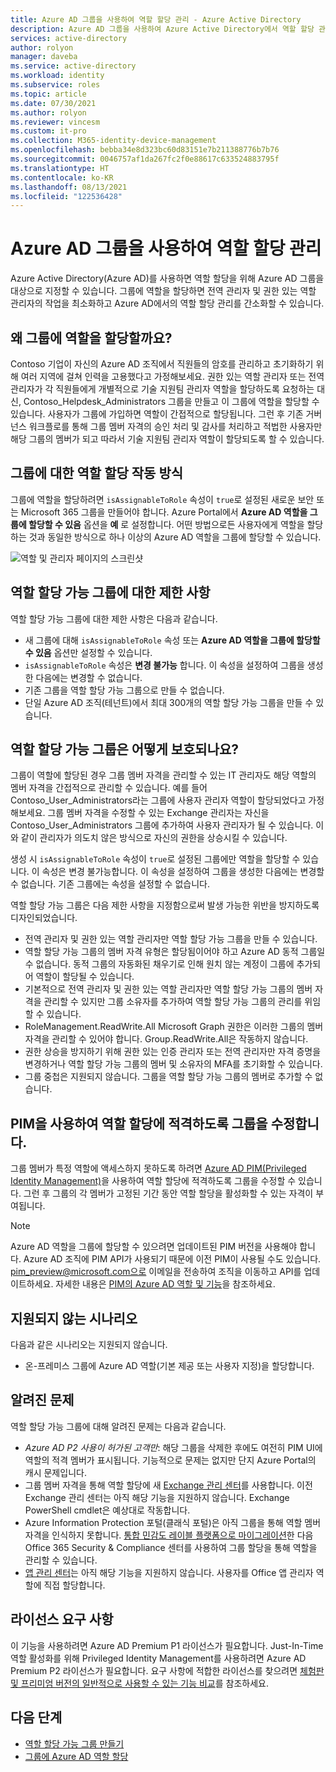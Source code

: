 ```yaml
---
title: Azure AD 그룹을 사용하여 역할 할당 관리 - Azure Active Directory
description: Azure AD 그룹을 사용하여 Azure Active Directory에서 역할 할당 관리를 간소화할 수 있습니다.
services: active-directory
author: rolyon
manager: daveba
ms.service: active-directory
ms.workload: identity
ms.subservice: roles
ms.topic: article
ms.date: 07/30/2021
ms.author: rolyon
ms.reviewer: vincesm
ms.custom: it-pro
ms.collection: M365-identity-device-management
ms.openlocfilehash: bebba34e8d323bc60d83151e7b211388776b7b76
ms.sourcegitcommit: 0046757af1da267fc2f0e88617c633524883795f
ms.translationtype: HT
ms.contentlocale: ko-KR
ms.lasthandoff: 08/13/2021
ms.locfileid: "122536428"
---
```

# <a name="use-azure-ad-groups-to-manage-role-assignments"></a>Azure AD 그룹을 사용하여 역할 할당 관리

Azure Active Directory(Azure AD)를 사용하면 역할 할당을 위해 Azure AD 그룹을 대상으로 지정할 수 있습니다. 그룹에 역할을 할당하면 전역 관리자 및 권한 있는 역할 관리자의 작업을 최소화하고 Azure AD에서의 역할 할당 관리를 간소화할 수 있습니다.

## <a name="why-assign-roles-to-groups"></a>왜 그룹에 역할을 할당할까요?

Contoso 기업이 자신의 Azure AD 조직에서 직원들의 암호를 관리하고 초기화하기 위해 여러 지역에 걸쳐 인력을 고용했다고 가정해보세요. 권한 있는 역할 관리자 또는 전역 관리자가 각 직원들에게 개별적으로 기술 지원팀 관리자 역할을 할당하도록 요청하는 대신, Contoso_Helpdesk_Administrators 그룹을 만들고 이 그룹에 역할을 할당할 수 있습니다. 사용자가 그룹에 가입하면 역할이 간접적으로 할당됩니다. 그런 후 기존 거버넌스 워크플로를 통해 그룹 멤버 자격의 승인 처리 및 감사를 처리하고 적법한 사용자만 해당 그룹의 멤버가 되고 따라서 기술 지원팀 관리자 역할이 할당되도록 할 수 있습니다.

## <a name="how-role-assignments-to-groups-work"></a>그룹에 대한 역할 할당 작동 방식

그룹에 역할을 할당하려면 `isAssignableToRole` 속성이 `true`로 설정된 새로운 보안 또는 Microsoft 365 그룹을 만들어야 합니다. Azure Portal에서 **Azure AD 역할을 그룹에 할당할 수 있음** 옵션을 **예** 로 설정합니다. 어떤 방법으로든 사용자에게 역할을 할당하는 것과 동일한 방식으로 하나 이상의 Azure AD 역할을 그룹에 할당할 수 있습니다.

![역할 및 관리자 페이지의 스크린샷](./media/groups-concept/role-assignable-group.png)

## <a name="restrictions-for-role-assignable-groups"></a>역할 할당 가능 그룹에 대한 제한 사항

역할 할당 가능 그룹에 대한 제한 사항은 다음과 같습니다.

- 새 그룹에 대해 `isAssignableToRole` 속성 또는 **Azure AD 역할을 그룹에 할당할 수 있음** 옵션만 설정할 수 있습니다.
- `isAssignableToRole` 속성은 **변경 불가능** 합니다. 이 속성을 설정하여 그룹을 생성한 다음에는 변경할 수 없습니다.
- 기존 그룹을 역할 할당 가능 그룹으로 만들 수 없습니다.
- 단일 Azure AD 조직(테넌트)에서 최대 300개의 역할 할당 가능 그룹을 만들 수 있습니다.

## <a name="how-are-role-assignable-groups-protected"></a>역할 할당 가능 그룹은 어떻게 보호되나요?

그룹이 역할에 할당된 경우 그룹 멤버 자격을 관리할 수 있는 IT 관리자도 해당 역할의 멤버 자격을 간접적으로 관리할 수 있습니다. 예를 들어 Contoso_User_Administrators라는 그룹에 사용자 관리자 역할이 할당되었다고 가정해보세요. 그룹 멤버 자격을 수정할 수 있는 Exchange 관리자는 자신을 Contoso_User_Administrators 그룹에 추가하여 사용자 관리자가 될 수 있습니다. 이와 같이 관리자가 의도치 않은 방식으로 자신의 권한을 상승시킬 수 있습니다.

생성 시 `isAssignableToRole` 속성이 `true`로 설정된 그룹에만 역할을 할당할 수 있습니다. 이 속성은 변경 불가능합니다. 이 속성을 설정하여 그룹을 생성한 다음에는 변경할 수 없습니다. 기존 그룹에는 속성을 설정할 수 없습니다.

역할 할당 가능 그룹은 다음 제한 사항을 지정함으로써 발생 가능한 위반을 방지하도록 디자인되었습니다.

- 전역 관리자 및 권한 있는 역할 관리자만 역할 할당 가능 그룹을 만들 수 있습니다.
- 역할 할당 가능 그룹의 멤버 자격 유형은 할당됨이어야 하고 Azure AD 동적 그룹일 수 없습니다. 동적 그룹의 자동화된 채우기로 인해 원치 않는 계정이 그룹에 추가되어 역할이 할당될 수 있습니다.
- 기본적으로 전역 관리자 및 권한 있는 역할 관리자만 역할 할당 가능 그룹의 멤버 자격을 관리할 수 있지만 그룹 소유자를 추가하여 역할 할당 가능 그룹의 관리를 위임할 수 있습니다.
- RoleManagement.ReadWrite.All Microsoft Graph 권한은 이러한 그룹의 멤버 자격을 관리할 수 있어야 합니다. Group.ReadWrite.All은 작동하지 않습니다.
- 권한 상승을 방지하기 위해 권한 있는 인증 관리자 또는 전역 관리자만 자격 증명을 변경하거나 역할 할당 가능 그룹의 멤버 및 소유자의 MFA를 초기화할 수 있습니다.
- 그룹 중첩은 지원되지 않습니다. 그룹을 역할 할당 가능 그룹의 멤버로 추가할 수 없습니다.

## <a name="use-pim-to-make-a-group-eligible-for-a-role-assignment"></a>PIM을 사용하여 역할 할당에 적격하도록 그룹을 수정합니다.

그룹 멤버가 특정 역할에 액세스하지 못하도록 하려면 [Azure AD PIM(Privileged Identity Management)](../privileged-identity-management/pim-configure.md)을 사용하여 역할 할당에 적격하도록 그룹을 수정할 수 있습니다. 그런 후 그룹의 각 멤버가 고정된 기간 동안 역할 할당을 활성화할 수 있는 자격이 부여됩니다.

> [!Note]
> Azure AD 역할을 그룹에 할당할 수 있으려면 업데이트된 PIM 버전을 사용해야 합니다. Azure AD 조직에 PIM API가 사용되기 때문에 이전 PIM이 사용될 수도 있습니다. pim_preview@microsoft.com으로 이메일을 전송하여 조직을 이동하고 API를 업데이트하세요. 자세한 내용은 [PIM의 Azure AD 역할 및 기능](../privileged-identity-management/pim-configure.md)을 참조하세요.

## <a name="scenarios-not-supported"></a>지원되지 않는 시나리오

다음과 같은 시나리오는 지원되지 않습니다.  

- 온-프레미스 그룹에 Azure AD 역할(기본 제공 또는 사용자 지정)을 할당합니다.

## <a name="known-issues"></a>알려진 문제

역할 할당 가능 그룹에 대해 알려진 문제는 다음과 같습니다.

- *Azure AD P2 사용이 허가된 고객만*: 해당 그룹을 삭제한 후에도 여전히 PIM UI에 역할의 적격 멤버가 표시됩니다. 기능적으로 문제는 없지만 단지 Azure Portal의 캐시 문제입니다.  
- 그룹 멤버 자격을 통해 역할 할당에 새 [Exchange 관리 센터](https://admin.exchange.microsoft.com/)를 사용합니다. 이전 Exchange 관리 센터는 아직 해당 기능을 지원하지 않습니다. Exchange PowerShell cmdlet은 예상대로 작동합니다.
- Azure Information Protection 포털(클래식 포털)은 아직 그룹을 통해 역할 멤버 자격을 인식하지 못합니다. [통합 민감도 레이블 플랫폼으로 마이그레이션](/azure/information-protection/configure-policy-migrate-labels)한 다음 Office 365 Security & Compliance 센터를 사용하여 그룹 할당을 통해 역할을 관리할 수 있습니다.
- [앱 관리 센터](https://config.office.com/)는 아직 해당 기능을 지원하지 않습니다. 사용자를 Office 앱 관리자 역할에 직접 할당합니다.

## <a name="license-requirements"></a>라이선스 요구 사항

이 기능을 사용하려면 Azure AD Premium P1 라이선스가 필요합니다. Just-In-Time 역할 활성화를 위해 Privileged Identity Management를 사용하려면 Azure AD Premium P2 라이선스가 필요합니다. 요구 사항에 적합한 라이선스를 찾으려면 [체험판 및 프리미엄 버전의 일반적으로 사용할 수 있는 기능 비교](https://www.microsoft.com/security/business/identity-access-management/azure-ad-pricing)를 참조하세요.

## <a name="next-steps"></a>다음 단계

- [역할 할당 가능 그룹 만들기](groups-create-eligible.md)
- [그룹에 Azure AD 역할 할당](groups-assign-role.md)
